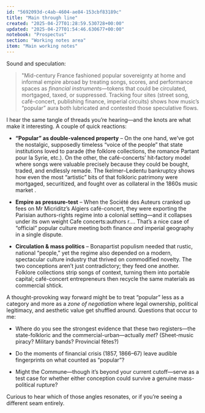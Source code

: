 ```yaml
---
id: "5692093d-c4ab-4604-ae84-153cbf83189c"
title: "Main through line"
created: "2025-04-27T01:28:59.530728+00:00"
updated: "2025-04-27T01:54:46.630677+00:00"
notebook: "Prospectus"
section: "Working notes area"
item: "Main working notes"
---
```


<p>Sound and speculation:</p><blockquote><p>"Mid-century France fashioned popular sovereignty at home and informal empire abroad by treating songs, scores, and performance spaces as <em>financial instruments</em>—tokens that could be circulated, mortgaged, taxed, or suppressed. Tracking four sites (street song, café-concert, publishing finance, imperial circuits) shows how music’s “popular” aura both lubricated and contested those speculative flows.</p></blockquote><p></p><p>I hear the same tangle of threads you’re hearing—and the knots are what make it interesting. A couple of quick reactions:</p><ul><li><p><strong>“Popular” as double-valenced property</strong> – On the one hand, we’ve got the nostalgic, supposedly timeless “voice of the people” that state institutions loved to parade (the folklore collections, the romance Partant pour la Syrie, etc.). On the other, the café-concerts’ hit‐factory model where songs were valuable precisely because they could be bought, traded, and endlessly remade. The Ikelmer–Ledentu bankruptcy shows how even the most “artistic” bits of that folkloric patrimony were mortgaged, securitized, and fought over as collateral in the 1860s music market .</p></li><li><p><strong>Empire as pressure-test</strong> – When the Société des Auteurs cranked up fees on Mr Micriditz’s Algiers café-concert, they were exporting the Parisian authors-rights regime into a colonial setting—and it collapses under its own weight ​Cafe concerts:authors r…. That’s a nice case of “official” popular culture meeting both finance <em>and</em> imperial geography in a single dispute.</p></li><li><p><strong>Circulation &amp; mass politics</strong> – Bonapartist populism needed that rustic, national “people,” yet the regime also depended on a modern, spectacular culture industry that thrived on commodified novelty. The two conceptions aren’t just contradictory; they feed one another. Folklore collections strip songs of context, turning them into portable capital; café-concert entrepreneurs then recycle the same materials as commercial shtick.</p></li></ul><p>A thought-provoking way forward might be to treat “popular” less as a category and more as a <em>zone of negotiation</em> where legal ownership, political legitimacy, and aesthetic value get shuffled around. Questions that occur to me:</p><ul><li><p>Where do you see the strongest evidence that these two registers—the state-folkloric and the commercial-urban—actually <em>met</em>? (Sheet-music piracy? Military bands? Provincial fêtes?)</p></li><li><p>Do the moments of financial crisis (1857, 1866–67) leave audible fingerprints on what counted as “popular”?</p></li><li><p>Might the Commune—though it’s beyond your current cutoff—serve as a test case for whether either conception could survive a genuine mass-political rupture?</p></li></ul><p>Curious to hear which of those angles resonates, or if you’re seeing a different seam entirely.</p>